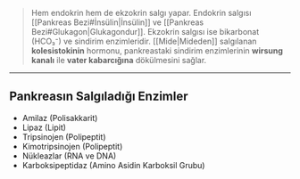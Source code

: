 >Hem endokrin hem de ekzokrin salgı yapar. Endokrin salgısı [[Pankreas Bezi#İnsülin|İnsülin]] ve [[Pankreas Bezi#Glukagon|Glukagondur]]. Ekzokrin salgısı ise bikarbonat (HCO₃⁻) ve sindirim enzimleridir. [[Mide|Mideden]] salgılanan **kolesistokinin** hormonu, pankreastaki sindirim enzimlerinin **wirsung kanalı** ile **vater kabarcığına** dökülmesini sağlar.

---
## Pankreasın Salgıladığı Enzimler
- Amilaz (Polisakkarit)
- Lipaz (Lipit)
- Tripsinojen (Polipeptit)
- Kimotripsinojen (Polipeptit)
- Nükleazlar (RNA ve DNA)
- Karboksipeptidaz (Amino Asidin Karboksil Grubu)